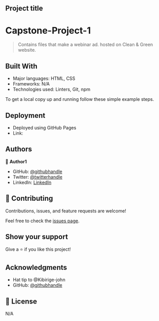 ## Project title
# Capstone-Project-1
> Contains files that make a webinar ad. hosted on Clean & Green website.



## Built With

- Major languages: HTML, CSS
- Frameworks: N/A
- Technologies used: Linters, Git, npm


To get a local copy up and running follow these simple example steps.


## Deployment
- Deployed using GitHub Pages
- Link: 

## Authors

👤 **Author1**

- GitHub: [@githubhandle](https://github.com/Mukumbuta)
- Twitter: [@twitterhandle](https://twitter.com/Mukumbuta8)
- LinkedIn: [LinkedIn](https://linkedin.com/in/mukumbuta)


## 🤝 Contributing

Contributions, issues, and feature requests are welcome!

Feel free to check the [issues page](../../issues/).

## Show your support

Give a ⭐️ if you like this project!

## Acknowledgments

- Hat tip to @Kibirige-john 
- GitHub: [@githubhandle](https://github.com/John-Kibirige)


## 📝 License

N/A
